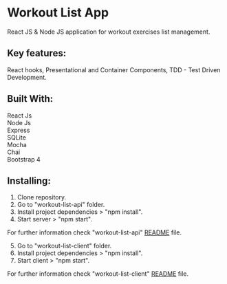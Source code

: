 # Workout List App

React JS & Node JS application for workout exercises list management.<br>

## Key features:

React hooks, Presentational and Container Components, TDD - Test Driven Development.

## Built With:

React Js<br>
Node Js<br>
Express<br>
SQLite<br>
Mocha<br>
Chai<br>
Bootstrap 4<br>

## Installing:

1. Clone repository.
2. Go to "workout-list-api" folder.
3. Install project dependencies > "npm install".
4. Start server > "npm start".

For further information check "workout-list-api" [README](workout-list-api/README.md) file.

5. Go to "workout-list-client" folder.
6. Install project dependencies > "npm install".
7. Start client > "npm start".

For further information check "workout-list-client" [README](workout-list-client/README.md) file.

